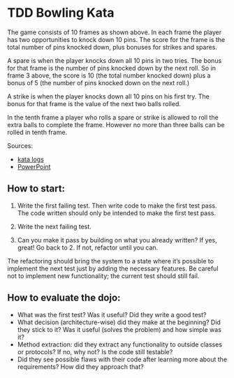 # TDD Bowling Kata

The game consists of 10 frames as shown above.  In each frame the player has
two opportunities to knock down 10 pins.  The score for the frame is the total
number of pins knocked down, plus bonuses for strikes and spares.

A spare is when the player knocks down all 10 pins in two tries.  The bonus for
that frame is the number of pins knocked down by the next roll.  So in frame 3
above, the score is 10 (the total number knocked down) plus a bonus of 5 (the
number of pins knocked down on the next roll.)

A strike is when the player knocks down all 10 pins on his first try.  The bonus
for that frame is the value of the next two balls rolled.

In the tenth frame a player who rolls a spare or strike is allowed to roll the extra
balls to complete the frame.  However no more than three balls can be rolled in
tenth frame.

Sources:
- [kata logs](http://kata-log.rocks/bowling-game-kata)
- [PowerPoint](http://butunclebob.com/files/downloads/Bowling%20Game%20Kata.ppt)

## How to start:

1. Write the first failing test. Then write code to make the first test pass. The code written should only be intended to make the first test pass.

2. Write the next failing test.

3. Can you make it pass by building on what you already written?
If yes, great! Go back to 2.
If not, refactor until you can.

The refactoring should bring the system to a state where it’s possible to implement the next test just by adding the necessary features. Be careful not to implement new functionality; the current test should still fail.

## How to evaluate the dojo:
- What was the first test? Was it useful? Did they write a good test?
- What decision (architecture-wise) did they make at the beginning? Did they stick to it? Was it useful (solves the problem) and how simple was it?
- Method extraction: did they extract any functionality to outside classes or protocols? If no, why not? Is the code still testable?
- Did they see possible flaws with their code after learning more about the requirements? How did they approach that?
